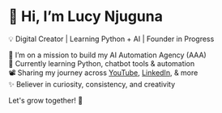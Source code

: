 # 👋 Hi, I’m Lucy Njuguna

💡 Digital Creator | Learning Python + AI | Founder in Progress

🚀 I’m on a mission to build my AI Automation Agency (AAA)  
🤖 Currently learning Python, chatbot tools & automation  
📽️ Sharing my journey across [YouTube](https://youtube.com/@lucynjuguna), [LinkedIn](https://linkedin.com/in/lucynjuguna), & more  
✨ Believer in curiosity, consistency, and creativity

Let's grow together! 🌱
